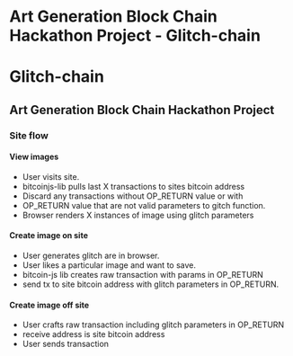 # Art Generation Block Chain Hackathon Project - Glitch-chain

# Glitch-chain

## Art Generation Block Chain Hackathon Project

### Site flow

#### View images

* User visits site.
* bitcoinjs-lib pulls last X transactions to sites bitcoin address
* Discard any transactions without OP_RETURN value or with
* OP_RETURN value that are not valid parameters to gitch function.
* Browser renders X instances of image using glitch parameters

#### Create image on site

* User generates glitch are in browser.
* User likes a particular image and want to save.
* bitcoin-js lib creates raw transaction with params in OP_RETURN
* send tx to site bitcoin address with glitch parameters in OP_RETURN.

#### Create image off site

* User crafts raw transaction including glitch parameters in OP_RETURN
* receive address is site bitcoin address
* User sends transaction
